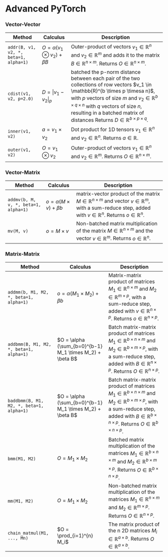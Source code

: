 # Advanced PyTorch

### Vector-Vector
Method | Calculus| Description |
| --- | --- |--- |
```addr(B, v1, v2, *, beta=1, alpha=1)``` | $O = \alpha (v_1 \otimes v_2) + \beta B$ | Outer-product of vectors $v_1 \in \mathbb{R}^{n}$ and $v_2 \in \mathbb{R}^{m}$ and adds it to the matrix $B \in \mathbb{R}^{n \times m}$.  Returns $O \in \mathbb{R}^{n \times m}$.
```cdist(v1, v2, p=2.0)``` | $D = \|v_1 - v_2\|_p$  | batched the p-norm distance between each pair of the two collections of row vectors $v_1 \in \mathbb{R}^{b \times p \timesa n}$, with $p$ vectors of size $m$ and $v_2 \in \mathbb{R}^{b \times q \times n}$ with $q$ vectors of size $n$, resulting in a batched matrix of distances Returns $D \in \mathbb{R}^{b \times p \times q}$.
```inner(v1, v2)``` | $a = v_1 \times v_2$ | Dot product for 1D tensors $v_1 \in \mathbb{R}^{n}$ and $v_2 \in \mathbb{R}^{n}$.  Returns $a \in \mathbb{R}$.
```outer(v1, v2)``` | $O = v_1 \otimes v_2$ | Outer-product of vectors $v_1 \in \mathbb{R}^{n}$ and $v_2 \in \mathbb{R}^{m}$.  Returns $O \in \mathbb{R}^{n \times m}$.


### Vector-Matrix
Method | Calculus| Description |
| --- | --- |--- |
```addmv(b, M, v, *, beta=1, alpha=1)``` | $o = \alpha (M \times v) + \beta b$ | matrix-vector product of the matrix $M \in \mathbb{R}^{n \times m}$ and vector $v \in \mathbb{R}^{m}$, with a sum-reduce step, added with $v \in \mathbb{R}^{n}$.  Returns $o \in \mathbb{R}^{n}$.
```mv(M, v)``` | $o = M \times v$ |  Non-batched matrix multiplication of the matrix $M \in \mathbb{R}^{n \times m}$ and the vector $v \in \mathbb{R}^{m}$. Returns $o \in \mathbb{R}^{n}$.

### Matrix-Matrix
Method | Calculus| Description |
| --- | --- |--- |
```addmm(b, M1, M2, *, beta=1, alpha=1)``` | $o = \alpha (M_1 \times M_2) + \beta b$ |Matrix-matrix product of matrices $M_1 \in \mathbb{R}^{n \times m}$ and $M_2 \in \mathbb{R}^{m \times p}$, with a sum-reduce step, added with $v \in \mathbb{R}^{n \times p}$. Returns $o \in \mathbb{R}^{n \times p}$.
```addbmm(B, M1, M2, *, beta=1, alpha=1)``` | $O = \alpha (\sum_{b=0}^{b-1} M_1 \times M_2)  + \beta B$ |Batch matrix-matrix product of matrices $M_1 \in \mathbb{R}^{b\times n \times m}$ and $M_2 \in \mathbb{R}^{b\times m \times p}$, with a sum-reduce step, added with $B \in \mathbb{R}^{n \times p}$. Returns $O \in \mathbb{R}^{n \times p}$.
```baddbmm(B, M1, M2, *, beta=1, alpha=1)``` | $O = \alpha (\sum_{b=0}^{b-1} M_1 \times M_2)  + \beta B$ |Batch matrix-matrix product of matrices $M_1 \in \mathbb{R}^{b\times n \times m}$ and $M_2 \in \mathbb{R}^{b\times m \times p}$, with a sum-reduce step, added with $B \in \mathbb{R}^{b \times n \times p}$. Returns $O \in \mathbb{R}^{b \times n \times p}$.
```bmm(M1, M2)``` | $O = M_1 \times M_2$ |  Batched matrix multiplication of the matrices $M_1 \in \mathbb{R}^{b \times n \times m}$ and $M_2 \in \mathbb{R}^{b \times m \times p}$. Returns $O \in \mathbb{R}^{b \times n \times p}$.
```mm(M1, M2)``` | $O = M_1 \times M_2$ |  Non-batched matrix multiplication of the matrices $M_1 \in \mathbb{R}^{n \times m}$ and $M_2 \in \mathbb{R}^{m \times p}$. Returns $O \in \mathbb{R}^{n \times p}$.
```chain_matmul(M1, ..., Mn)``` | $O = \prod_{i=1}^{n} M_i$ | The matrix product of the n 2D matrices $M_i \in \mathbb{R}^{a \times b}$. Returns $O \in \mathbb{R}^{a \times b}$.
